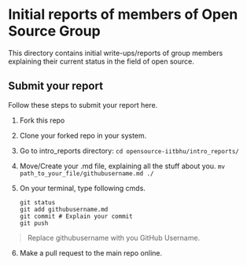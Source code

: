# Initial reports of members of Open Source Group

This directory contains initial write-ups/reports of group members explaining their current status in the field of open source.

## Submit your report

Follow these steps to submit your report here.

1. Fork this repo

2. Clone your forked repo in your system.

3. Go to intro_reports directory: 
	```cd opensource-iitbhu/intro_reports/```

4. Move/Create your .md file, explaining all the stuff about you.
	```mv path_to_your_file/githubusername.md ./```

5. On your terminal, type following cmds.
	```
	git status
	git add githubusername.md
	git commit # Explain your commit
	git push
	```
> Replace githubusername with you GitHub Username.

6. Make a pull request to the main repo online.
